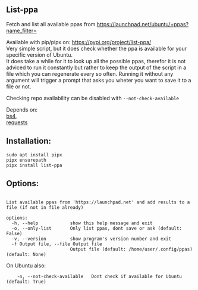 ## List-ppa

Fetch and list all available ppas from https://launchpad.net/ubuntu/+ppas?name_filter=  

Available with pip/pipx on: https://pypi.org/project/list-ppa/  
Very simple script, but it does check whether the ppa is available for your specific version of Ubuntu.  
It does take a while for it to look up all the possible ppas, therefor it is not adviced to run it constantly but rather to keep the output of the script in a file which you can regenerate every so often.
Running it without any argument will trigger a prompt that asks you wheter you want to save it to a file or not.  

Checking repo availability can be disabled with `--not-check-available`

Depends on:  
    [bs4](https://pypi.org/project/bs4/),  
    [requests](https://pypi.org/project/requests/)  

## Installation:  

```
sudo apt install pipx 
pipx ensurepath
pipx install list-ppa
```  

## Options:  

```usage: list-ppa [-h] [-o] [-v] [-f Output file]  

List available ppas from 'https://launchpad.net' and add results to a file (if not in file already)

options:
  -h, --help            show this help message and exit
  -o, --only-list       Only list ppas, dont save or ask (default: False)
  -v, --version         show program's version number and exit
  -f Output file, --file Output file
                        Output file (default: /home/user/.config/ppas) (default: None)
```

On Ubuntu also:

```
    -n, --not-check-available   Dont check if available for Ubuntu (default: True)
```
